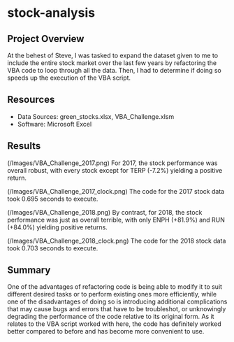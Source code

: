 # stock-analysis

## Project Overview
At the behest of Steve, I was tasked to expand the dataset given to me to include the entire stock market over the last few years by refactoring the VBA code to loop through all the data.  Then, I had to determine if doing so speeds up the execution of the VBA script.

## Resources
- Data Sources: green_stocks.xlsx, VBA_Challenge.xlsm
- Software: Microsoft Excel

## Results
(/Images/VBA_Challenge_2017.png)
For 2017, the stock performance was overall robust, with every stock except for TERP (-7.2%) yielding a positive return.

(/Images/VBA_Challenge_2017_clock.png)
The code for the 2017 stock data took 0.695 seconds to execute.

(/Images/VBA_Challenge_2018.png)
By contrast, for 2018, the stock performance was just as overall terrible, with only ENPH (+81.9%) and RUN (+84.0%) yielding positive returns.

(/Images/VBA_Challenge_2018_clock.png)
The code for the 2018 stock data took 0.703 seconds to execute.

## Summary
One of the advantages of refactoring code is being able to modify it to suit different desired tasks or to perform existing ones more efficiently, while one of the disadvantages of doing so is introducing additional complications that may cause bugs and errors that have to be troubleshot, or unknowingly degrading the performance of the code relative to its original form.  As it relates to the VBA script worked with here, the code has definitely worked better compared to before and has become more convenient to use.
